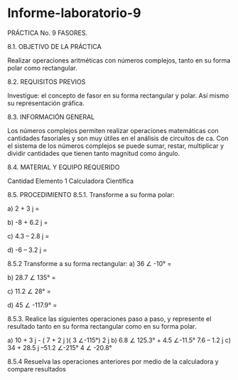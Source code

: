 # Informe-laboratorio-9
 
PRÁCTICA No. 9 FASORES.

8.1. OBJETIVO DE LA PRÁCTICA

Realizar operaciones aritméticas con números complejos, tanto en su forma polar 
como rectangular.

8.2. REQUISITOS PREVIOS

Investigue: el concepto de fasor en su forma rectangular y polar. Así mismo su 
representación gráfica.

8.3. INFORMACIÓN GENERAL

Los números complejos permiten realizar operaciones matemáticas con 
cantidades fasoriales y son muy útiles en el análisis de circuitos de ca. Con el sistema de 
los números complejos se puede sumar, restar, multiplicar y dividir cantidades que tienen 
tanto magnitud como ángulo.

8.4. MATERIAL Y EQUIPO REQUERIDO


Cantidad Elemento
1 Calculadora Científica



8.5. PROCEDIMIENTO
8.5.1. Transforme a su forma polar:

a) 2 + 3 j = 

b) -8 + 6.2 j = 

c) 4.3 – 2.8 j = 

d) -6 – 3.2 j =


8.5.2 Transforme a su forma rectangular:
a) 36 ∠ -10° = 

b) 28.7 ∠ 135° = 

c) 11.2 ∠ 28° = 

d) 45 ∠ -117.9° = 
 


8.5.3. Realice las siguientes operaciones paso a paso, y represente el resultado tanto en su 
forma rectangular como en su forma polar.

a) 10 + 3 j - ( 7 + 2 j )( 3 ∠-115°) 
2 j
b) 6.8 ∠ 125.3° + 4.5 ∠-11.5° 
7.6 – 1.2 j
c) 34 + 28.5 j –51.2 ∠-215° 
4 ∠ -20.8° 

8.5.4 Resuelva las operaciones anteriores por medio de la calculadora y compare 
resultados